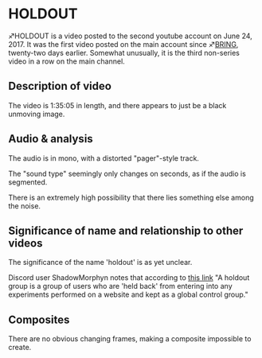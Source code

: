 # HOLDOUT

♐HOLDOUT is a video posted to the second youtube account on June 24,
2017. It was the first video posted on the main account since
♐[BRING](BRING "wikilink"), twenty-two days earlier. Somewhat
unusually, it is the third non-series video in a row on the main
channel.

## Description of video

The video is 1:35:05 in length, and there appears to just be a black
unmoving image.

## Audio & analysis

The audio is in mono, with a distorted "pager"-style track.

The "sound type" seemingly only changes on seconds, as if the audio is
segmented.

There is an extremely high possibility that there lies something else
among the noise.

## Significance of name and relationship to other videos

The significance of the name 'holdout' is as yet unclear.

Discord user ShadowMorphyn notes that according to [this link](https://www.analytics-toolkit.com/glossary/holdout-group/) "A
holdout group is a group of users who are 'held back' from entering into
any experiments performed on a website and kept as a global control
group."

## Composites

There are no obvious changing frames, making a composite impossible to
create.

